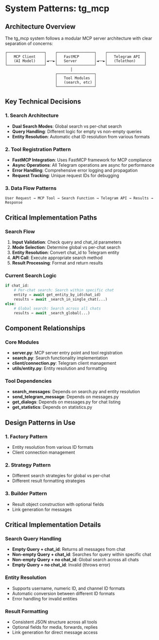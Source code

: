 # System Patterns: tg_mcp

## Architecture Overview
The tg_mcp system follows a modular MCP server architecture with clear separation of concerns:

```
┌─────────────────┐    ┌─────────────────┐    ┌─────────────────┐
│   MCP Client    │    │   FastMCP       │    │   Telegram API  │
│   (AI Model)    │◄──►│   Server        │◄──►│   (Telethon)    │
└─────────────────┘    └─────────────────┘    └─────────────────┘
                              │
                       ┌─────────────────┐
                       │   Tool Modules  │
                       │   (search, etc) │
                       └─────────────────┘
```

## Key Technical Decisions

### 1. Search Architecture
- **Dual Search Modes**: Global search vs per-chat search
- **Query Handling**: Different logic for empty vs non-empty queries
- **Entity Resolution**: Automatic chat ID resolution from various formats

### 2. Tool Registration Pattern
- **FastMCP Integration**: Uses FastMCP framework for MCP compliance
- **Async Operations**: All Telegram operations are async for performance
- **Error Handling**: Comprehensive error logging and propagation
- **Request Tracking**: Unique request IDs for debugging

### 3. Data Flow Patterns
```
User Request → MCP Tool → Search Function → Telegram API → Results → Response
```

## Critical Implementation Paths

### Search Flow
1. **Input Validation**: Check query and chat_id parameters
2. **Mode Selection**: Determine global vs per-chat search
3. **Entity Resolution**: Convert chat_id to Telegram entity
4. **API Call**: Execute appropriate search method
5. **Result Processing**: Format and return results

### Current Search Logic
```python
if chat_id:
    # Per-chat search: Search within specific chat
    entity = await get_entity_by_id(chat_id)
    results = await _search_in_single_chat(...)
else:
    # Global search: Search across all chats
    results = await _search_global(...)
```

## Component Relationships

### Core Modules
- **server.py**: MCP server entry point and tool registration
- **search.py**: Search functionality implementation
- **client/connection.py**: Telegram client management
- **utils/entity.py**: Entity resolution and formatting

### Tool Dependencies
- **search_messages**: Depends on search.py and entity resolution
- **send_telegram_message**: Depends on messages.py
- **get_dialogs**: Depends on messages.py for chat listing
- **get_statistics**: Depends on statistics.py

## Design Patterns in Use

### 1. Factory Pattern
- Entity resolution from various ID formats
- Client connection management

### 2. Strategy Pattern
- Different search strategies for global vs per-chat
- Different result formatting strategies

### 3. Builder Pattern
- Result object construction with optional fields
- Link generation for messages

## Critical Implementation Details

### Search Query Handling
- **Empty Query + chat_id**: Returns all messages from chat
- **Non-empty Query + chat_id**: Searches for query within specific chat
- **Non-empty Query + no chat_id**: Global search across all chats
- **Empty Query + no chat_id**: Invalid (throws error)

### Entity Resolution
- Supports username, numeric ID, and channel ID formats
- Automatic conversion between different ID formats
- Error handling for invalid entities

### Result Formatting
- Consistent JSON structure across all tools
- Optional fields for media, forwards, replies
- Link generation for direct message access


